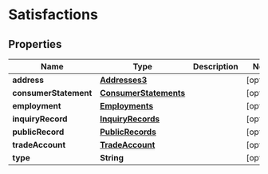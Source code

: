 

# Satisfactions


## Properties

| Name | Type | Description | Notes |
|------------ | ------------- | ------------- | -------------|
|**address** | [**Addresses3**](Addresses3.md) |  |  [optional] |
|**consumerStatement** | [**ConsumerStatements**](ConsumerStatements.md) |  |  [optional] |
|**employment** | [**Employments**](Employments.md) |  |  [optional] |
|**inquiryRecord** | [**InquiryRecords**](InquiryRecords.md) |  |  [optional] |
|**publicRecord** | [**PublicRecords**](PublicRecords.md) |  |  [optional] |
|**tradeAccount** | [**TradeAccount**](TradeAccount.md) |  |  [optional] |
|**type** | **String** |  |  [optional] |



